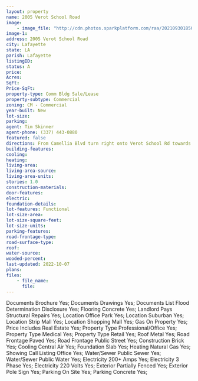 ```yaml
---
layout: property
name: 2005 Verot School Road 
image:
    - image_file: "http://cdn.photos.sparkplatform.com/raa/20210930185005319814000000.jpg"
image-1:
address: 2005 Verot School Road
city: Lafayette
state: LA
parish: Lafayette
listingID: 
status: A
price: 
Acres: 
SqFt: 
Price-SqFt: 
property-type: Comm Bldg Sale/Lease
property-subtype: Commercial
zoning: CM - Commercial
year-built: New
lot-size: 
parking: 
agent: Tim Skinner
agent-phone: (337) 443-0880
featured: false
directions: From Camellia Blvd turn right onto Verot School Rd towards Lourdes Hospital. Property is on the left 900 feet from Camellia Blvd.
building-features: 
cooling: 
heating: 
living-area: 
living-area-source: 
living-area-units: 
stories: 1.0
construction-materials: 
door-features: 
electric: 
foundation-details: 
lot-features: Functional
lot-size-area: 
lot-size-square-feet: 
lot-size-units: 
parking-features: 
road-frontage-type: 
road-surface-type: 
roof: 
water-source: 
wooded-percent: 
last-updated: 2022-10-07
plans: 
files:
    - file_name:
      file:
---
```

Documents	Brochure	Yes;
Documents	Drawings	Yes;
Documents List	Flood Determination Disclosure	Yes;
Flooring	Concrete	Yes;
Landlord Pays	Structural Repairs	Yes;
Location	Office Park	Yes;
Location	Suburban	Yes;
Location	Strip Mall	Yes;
Location	Shopping Mall	Yes;
Gas	On Property	Yes;
Price Includes	Real Estate	Yes;
Property Type	Professional/Office	Yes;
Property Type	Medical	Yes;
Property Type	Retail	Yes;
Roof	Metal	Yes;
Road Frontage	Paved	Yes;
Road Frontage	Public Street	Yes;
Construction	Brick	Yes;
Cooling	Central Air	Yes;
Foundation	Slab	Yes;
Heating	Natural Gas	Yes;
Showing	Call Listing Office	Yes;
Water/Sewer	Public Sewer	Yes;
Water/Sewer	Public Water	Yes;
Electricity	200+ Amps	Yes;
Electricity	3 Phase	Yes;
Electricity	220 Volts	Yes;
Exterior	Partially Fenced	Yes;
Exterior	Pole Sign	Yes;
Parking	On Site	Yes;
Parking	Concrete	Yes;

